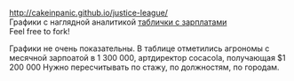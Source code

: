 http://cakeinpanic.github.io/justice-league/  
Графики с наглядной аналитикой [таблички с зарплатами](https://docs.google.com/spreadsheets/d/1_hcoJyWIR2nKpSaw31SlRQ4SeMAhN57y0KI1Q6YlzIw/edit#gid=1811284584)  
Feel free to fork!

Графики не очень показательны. В таблице отметились агрономы с месячной зарпоатой в 1 300 000, артдиректор cocacola, получающая $1 200 000
Нужно пересчитывать по стажу, по должностям, по городам. 
